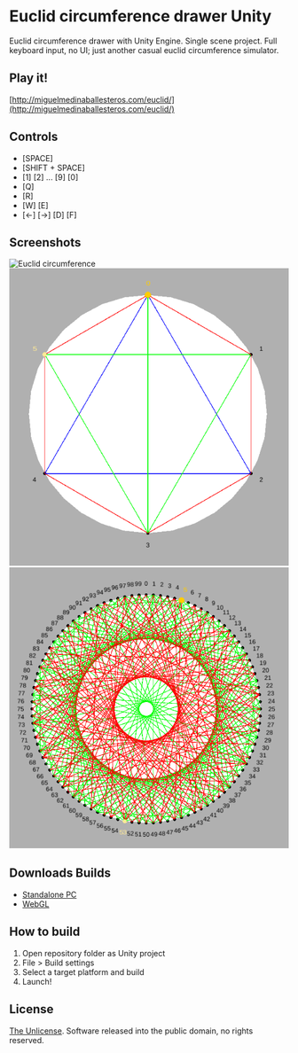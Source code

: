# Euclid circumference drawer Unity
Euclid circumference drawer with Unity Engine. Single scene project. Full keyboard input, no UI; just another casual euclid circumference simulator.

## Play it!
[http://miguelmedinaballesteros.com/euclid/](http://miguelmedinaballesteros.com/euclid/)

## Controls
- [SPACE]
- [SHIFT + SPACE]
- [1] [2] ... [9] [0]
- [Q]
- [R]
- [W] [E]
- [<-] [->] [D] [F]

## Screenshots
![Euclid circumference](https://github.com/Maximetinu/Euclid-circumference-simulator-Unity/blob/master/euclid-screenshot.png?raw=true)
![Euclid circumference](https://github.com/Maximetinu/Euclid-circumference-drawer-Unity/blob/master/euclid-screenshot-2.png?raw=true)
![Euclid circumference](https://github.com/Maximetinu/Euclid-circumference-drawer-Unity/blob/master/euclid-screenshot-3.png?raw=true)


## Downloads Builds
- [Standalone PC](https://drive.google.com/file/d/0B1v_vbHwXsjGV3ZrMmhra3RVdTA/view?usp=sharing)
- [WebGL](https://drive.google.com/file/d/0B1v_vbHwXsjGVjhCUUtvb0ZDbE0/view?usp=sharing)

## How to build
1. Open repository folder as Unity project
2. File > Build settings
3. Select a target platform and build
4. Launch!

## License
[The Unlicense](http://unlicense.org/). Software released into the public domain, no rights reserved.
